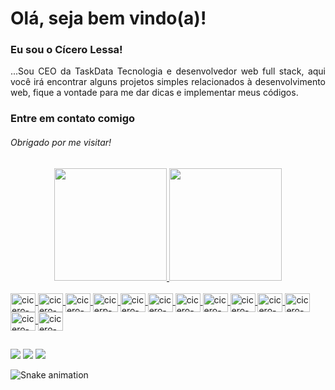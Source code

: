 <h1>
  Olá, seja bem vindo(a)!
</h1>

<h3>
  Eu sou o Cícero Lessa!
</h3>

<p align="justify" font-size="5px">...Sou CEO da TaskData Tecnologia e desenvolvedor web full stack, aqui você irá
  encontrar alguns projetos simples relacionados à desenvolvimento web, fique a vontade para me dar dicas e
  implementar meus códigos.
</p>

<h3>
  Entre em contato comigo
</h3>

<h6>
  Obrigado por me visitar!
</h6>  

##

<div align="center">
  <a href="https://github.com/cicerolessa">
  <img height="180em" src="https://github-readme-stats.vercel.app/api?username=cicerolessa&show_icons=true&theme=merko&include_all_commits=true&count_private=true"/>
  <img height="180em" src="https://github-readme-stats.vercel.app/api/top-langs/?username=cicerolessa&layout=compact&langs_count=7&theme=merko"/>
</div>
    
<div style="display: inline_block"><br>
  <img align="center" alt="cicero-html" height="30" width="40" src="https://cdn.jsdelivr.net/gh/devicons/devicon/icons/html5/html5-plain-wordmark.svg">
  <img align="center" alt="cicero-css3" height="30" width="40" src="https://cdn.jsdelivr.net/gh/devicons/devicon/icons/css3/css3-plain-wordmark.svg">  
  <img align="center" alt="cicero-js" height="30" width="40" src="https://cdn.jsdelivr.net/gh/devicons/devicon/icons/javascript/javascript-original.svg">
  <img align="center" alt="cicerp-ts" height="30" width="40" src="https://cdn.jsdelivr.net/gh/devicons/devicon/icons/typescript/typescript-original.svg">
  <img align="center" alt="cicero-React" height="30" width="40" src="https://cdn.jsdelivr.net/gh/devicons/devicon/icons/python/python-plain-wordmark.svg">
  <img align="center" alt="cicero-Python" height="30" width="40" src="https://cdn.jsdelivr.net/gh/devicons/devicon/icons/react/react-original-wordmark.svg">
  <img align="center" alt="cicero-node" height="30" width="40" src="https://cdn.jsdelivr.net/gh/devicons/devicon/icons/nodejs/nodejs-original.svg">
  <img align="center" alt="cicero-express" height="30" width="40" src="https://cdn.jsdelivr.net/gh/devicons/devicon/icons/express/express-original.svg">
  <img align="center" alt="cicero-postgreslq" height="30" width="40" src="https://cdn.jsdelivr.net/gh/devicons/devicon/icons/postgresql/postgresql-plain-wordmark.svg">
  <img align="center" alt="cicero-redux" height="30" width="40" src="https://cdn.jsdelivr.net/gh/devicons/devicon/icons/redux/redux-original.svg">                 
  <img align="center" alt="cicero-express" height="30" width="40" src="https://cdn.jsdelivr.net/gh/devicons/devicon/icons/mongodb/mongodb-original-wordmark.svg"> 
  <img align="center" alt="cicero-mongo" height="30" width="40" src="https://cdn.jsdelivr.net/gh/devicons/devicon/icons/django/django-plain.svg"> 
  <img align="center" alt="cicero-amazon" height="30" width="40" src="https://cdn.jsdelivr.net/gh/devicons/devicon/icons/amazonwebservices/amazonwebservices-plain-wordmark.svg"> 
</div>
  
##
  
<div> 
   <a href="https://instagram.com/cicerolessasantos" target="_blank"><img src="https://img.shields.io/badge/Instagram-E4405F?style=for-the-badge&logo=instagram&logoColor=white"></a>
  <a href = "mailto:cicerolessa@gmail.com" target="_blank"><img src="https://img.shields.io/badge/Gmail-D14836?style=for-the-badge&logo=gmail&logoColor=white"></a>
  <a href="https://www.linkedin.com/in/cicerolessa" target="_blank"><img src="https://img.shields.io/badge/LinkedIn-0077B5?style=for-the-badge&logo=linkedin&logoColor=white"></a> 
  
  ![Snake animation](https://github.com/cicerolessa/cicerolessa/blob/output/github-contribution-grid-snake.svg)   
</div>
